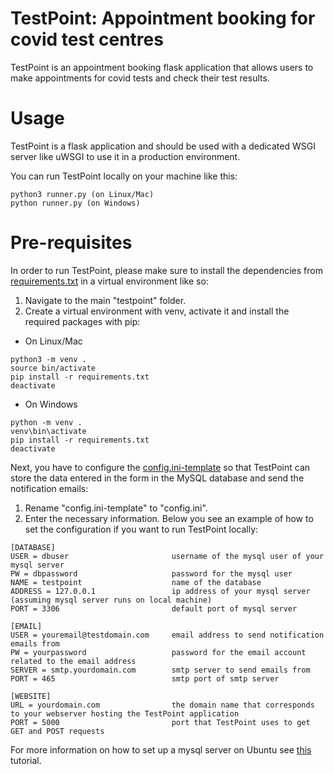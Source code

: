 # TestPoint: Appointment booking for covid test centres

TestPoint is an appointment booking flask application that allows users to make appointments for covid tests and check their test results.

# Usage

TestPoint is a flask application and should be used with a dedicated WSGI server like uWSGI to use it in a production environment.

You can run TestPoint locally on your machine like this:
```
python3 runner.py (on Linux/Mac)
python runner.py (on Windows)
```

# Pre-requisites

In order to run TestPoint, please make sure to install the dependencies from [requirements.txt](requirements.txt) in a virtual environment like so:

1. Navigate to the main "testpoint" folder.
2. Create a virtual environment with venv, activate it and install the required packages with pip:
- On Linux/Mac
```
python3 -m venv .
source bin/activate
pip install -r requirements.txt
deactivate
```
- On Windows
```
python -m venv .
venv\bin\activate
pip install -r requirements.txt
deactivate
```

Next, you have to configure the [config.ini-template](config.ini-template) so that TestPoint can store the data entered in the form in the MySQL database and send the notification emails:

1. Rename "config.ini-template" to "config.ini".
2. Enter the necessary information. Below you see an example of how to set the configuration if you want to run TestPoint locally:
```
[DATABASE]                          
USER = dbuser                       username of the mysql user of your mysql server
PW = dbpassword                     password for the mysql user
NAME = testpoint                    name of the database
ADDRESS = 127.0.0.1                 ip address of your mysql server (assuming mysql server runs on local machine)
PORT = 3306                         default port of mysql server

[EMAIL]
USER = youremail@testdomain.com     email address to send notification emails from
PW = yourpassword                   password for the email account related to the email address
SERVER = smtp.yourdomain.com        smtp server to send emails from
PORT = 465                          smtp port of smtp server

[WEBSITE]
URL = yourdomain.com                the domain name that corresponds to your webserver hosting the TestPoint application
PORT = 5000                         port that TestPoint uses to get GET and POST requests
```

For more information on how to set up a mysql server on Ubuntu see [this](https://www.digitalocean.com/community/tutorials/how-to-install-mysql-on-ubuntu-18-04) tutorial.

